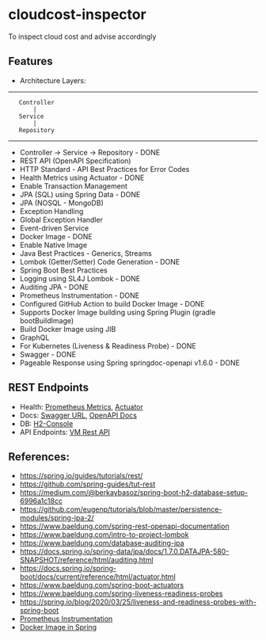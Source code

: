 # cloudcost-inspector
To inspect cloud cost and advise accordingly

## Features
- Architecture Layers: 
--------------------------
       
       Controller 
           |
       Service
           |
       Repository
--------------------------
- Controller -> Service -> Repository - DONE
- REST API (OpenAPI Specification)
- HTTP Standard - API Best Practices for Error Codes
- Health Metrics using Actuator - DONE
- Enable Transaction Management
- JPA (SQL) using Spring Data - DONE
- JPA (NOSQL - MongoDB)
- Exception Handling
- Global Exception Handler
- Event-driven Service
- Docker Image - DONE
- Enable Native Image
- Java Best Practices - Generics, Streams
- Lombok (Getter/Setter) Code Generation - DONE
- Spring Boot Best Practices
- Logging using SL4J Lombok - DONE
- Auditing JPA - DONE
- Prometheus Instrumentation - DONE
- Configured GitHub Action to build Docker Image - DONE
- Supports Docker Image building using Spring Plugin (gradle bootBuildImage)
- Build Docker Image using JIB
- GraphQL
- For Kubernetes (Liveness & Readiness Probe) - DONE
- Swagger - DONE
- Pageable Response using Spring springdoc-openapi v1.6.0 - DONE

## REST Endpoints
- Health: [Prometheus Metrics](http://localhost:8080/actuator/prometheus), [Actuator](http://localhost:8080/actuator/)
- Docs: [Swagger URL](http://localhost:8080/swagger-ui/index.html), [OpenAPI Docs](http://localhost:8080/api-docs/) 
- DB: [H2-Console](http://localhost:8080/h2-console)
- API Endpoints: [VM Rest API](http://localhost:8080/compute/virtualmachines)

## References:
- https://spring.io/guides/tutorials/rest/
- https://github.com/spring-guides/tut-rest
- https://medium.com/@berkaybasoz/spring-boot-h2-database-setup-6996a1c18cc
- https://github.com/eugenp/tutorials/blob/master/persistence-modules/spring-jpa-2/
- https://www.baeldung.com/spring-rest-openapi-documentation
- https://www.baeldung.com/intro-to-project-lombok
- https://www.baeldung.com/database-auditing-jpa
- https://docs.spring.io/spring-data/jpa/docs/1.7.0.DATAJPA-580-SNAPSHOT/reference/html/auditing.html
- https://docs.spring.io/spring-boot/docs/current/reference/html/actuator.html
- https://www.baeldung.com/spring-boot-actuators
- https://www.baeldung.com/spring-liveness-readiness-probes
- https://spring.io/blog/2020/03/25/liveness-and-readiness-probes-with-spring-boot
- [Prometheus Instrumentation](https://www.baeldung.com/spring-boot-self-hosted-monitoring)
- [Docker Image in Spring](https://spring.io/blog/2020/01/27/creating-docker-images-with-spring-boot-2-3-0-m1)